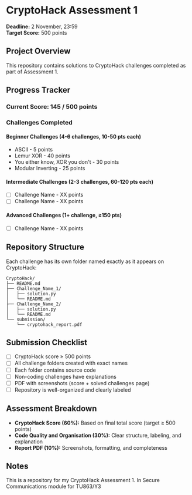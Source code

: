 # CryptoHack Assessment 1

**Deadline:** 2 November, 23:59  
**Target Score:** 500 points

## Project Overview

This repository contains solutions to CryptoHack challenges completed as part of Assessment 1.

## Progress Tracker

### Current Score: 145 / 500 points

### Challenges Completed

#### Beginner Challenges (4-6 challenges, 10-50 pts each)
- ASCII - 5 points
- Lemur XOR - 40 points
- You either know, XOR you don't - 30 points
- Modular Inverting - 25 points

#### Intermediate Challenges (2-3 challenges, 60-120 pts each)
- [ ] Challenge Name - XX points
- [ ] Challenge Name - XX points

#### Advanced Challenges (1+ challenge, ≥150 pts)
- [ ] Challenge Name - XX points

## Repository Structure

Each challenge has its own folder named exactly as it appears on CryptoHack:
```
CryptoHack/
├── README.md
├── Challenge_Name_1/
│   ├── solution.py
│   └── README.md
├── Challenge_Name_2/
│   ├── solution.py
│   └── README.md
└── submission/
    └── cryptohack_report.pdf
```

## Submission Checklist

- [ ] CryptoHack score ≥ 500 points
- [ ] All challenge folders created with exact names
- [ ] Each folder contains source code
- [ ] Non-coding challenges have explanations
- [ ] PDF with screenshots (score + solved challenges page)
- [ ] Repository is well-organized and clearly labeled

## Assessment Breakdown

- **CryptoHack Score (60%):** Based on final total score (target ≥ 500 points)
- **Code Quality and Organisation (30%):** Clear structure, labeling, and explanation
- **Report PDF (10%):** Screenshots, formatting, and completeness

## Notes

This is a repository for my CryptoHack Assessment 1. In Secure Communications module for TU863/Y3
